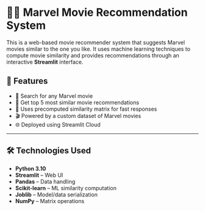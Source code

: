 # 🦸‍♂️ Marvel Movie Recommendation System

This is a web-based movie recommender system that suggests Marvel movies similar to the one you like. It uses machine learning techniques to compute movie similarity and provides recommendations through an interactive **Streamlit** interface.


## 🧠 Features

- 🔎 Search for any Marvel movie
- 🧮 Get top 5 most similar movie recommendations
- 💾 Uses precomputed similarity matrix for fast responses
- 🎬 Powered by a custom dataset of Marvel movies
- 🌐 Deployed using Streamlit Cloud

---

## 🛠️ Technologies Used

- **Python 3.10**
- **Streamlit** – Web UI
- **Pandas** – Data handling
- **Scikit-learn** – ML similarity computation
- **Joblib** – Model/data serialization
- **NumPy** – Matrix operations


